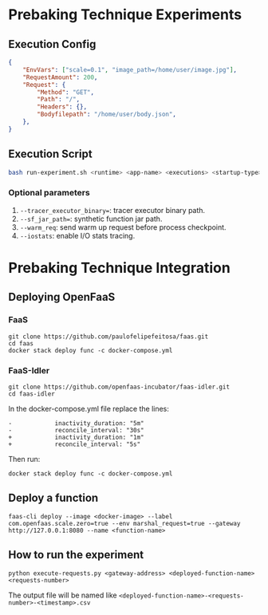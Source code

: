 # Prebaking Technique Experiments

## Execution Config
``` json
{
    "EnvVars": ["scale=0.1", "image_path=/home/user/image.jpg"],
    "RequestAmount": 200,
    "Request": {
        "Method": "GET",
        "Path": "/",
        "Headers": {},
        "Bodyfilepath": "/home/user/body.json",
    },
}
```

## Execution Script

``` bash
bash run-experiment.sh <runtime> <app-name> <executions> <startup-type> <execution-config>
```

### Optional parameters
1. `--tracer_executor_binary=`: tracer executor binary path.
2. `--sf_jar_path=`: synthetic function jar path.
3. `--warm_req`: send warm up request before process checkpoint.
4. `--iostats`: enable I/O stats tracing.

# Prebaking Technique Integration

## Deploying OpenFaaS

### FaaS

```
git clone https://github.com/paulofelipefeitosa/faas.git
cd faas
docker stack deploy func -c docker-compose.yml
```

### FaaS-Idler

```
git clone https://github.com/openfaas-incubator/faas-idler.git
cd faas-idler
```

In the docker-compose.yml file replace the lines:
```
-            inactivity_duration: "5m"
-            reconcile_interval: "30s"
+            inactivity_duration: "1m"
+            reconcile_interval: "5s"
```

Then run:
```
docker stack deploy func -c docker-compose.yml
```

## Deploy a function

```
faas-cli deploy --image <docker-image> --label com.openfaas.scale.zero=true --env marshal_request=true --gateway http://127.0.0.1:8080 --name <function-name>
```

## How to run the experiment

```
python execute-requests.py <gateway-address> <deployed-function-name> <requests-number>
```

The output file will be named like `<deployed-function-name>-<requests-number>-<timestamp>.csv`
